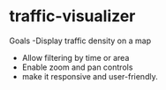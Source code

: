 # traffic-visualizer
Goals
-Display traffic density on a map
- Allow filtering by time or area
- Enable zoom and pan controls
- make it responsive and user-friendly.
